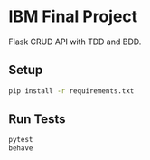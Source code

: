 # IBM Final Project
Flask CRUD API with TDD and BDD.

## Setup
```bash
pip install -r requirements.txt
```
## Run Tests
```bash
pytest
behave
```